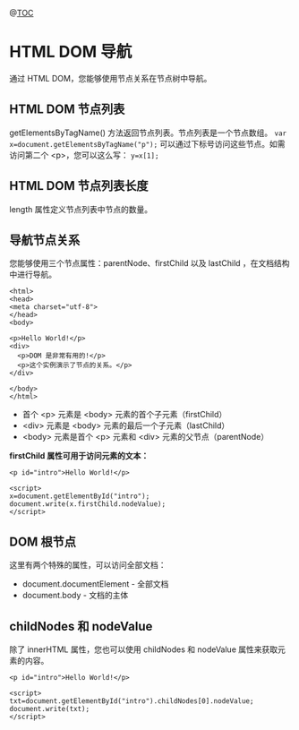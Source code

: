 ﻿@[TOC](目录)
# HTML DOM 导航
通过 HTML DOM，您能够使用节点关系在节点树中导航。

## HTML DOM 节点列表
getElementsByTagName() 方法返回节点列表。节点列表是一个节点数组。
```var x=document.getElementsByTagName("p");```
可以通过下标号访问这些节点。如需访问第二个 \<p>，您可以这么写：
```y=x[1];```

## HTML DOM 节点列表长度
length 属性定义节点列表中节点的数量。

## 导航节点关系
您能够使用三个节点属性：parentNode、firstChild 以及 lastChild ，在文档结构中进行导航。

```
<html>
<head>
<meta charset="utf-8">
</head>
<body>
 
<p>Hello World!</p>
<div>
  <p>DOM 是非常有用的!</p>
  <p>这个实例演示了节点的关系。</p>
</div>
 
</body>
</html>
```

 - 首个 \<p> 元素是 \<body> 元素的首个子元素（firstChild）
 - \<div> 元素是 \<body> 元素的最后一个子元素（lastChild）
 - \<body> 元素是首个 \<p> 元素和 \<div> 元素的父节点（parentNode）

**firstChild 属性可用于访问元素的文本：**

```
<p id="intro">Hello World!</p>
 
<script>
x=document.getElementById("intro");
document.write(x.firstChild.nodeValue);
</script>
```

## DOM 根节点
这里有两个特殊的属性，可以访问全部文档：
 - document.documentElement - 全部文档
 - document.body - 文档的主体

## childNodes 和 nodeValue
除了 innerHTML 属性，您也可以使用 childNodes 和 nodeValue 属性来获取元素的内容。

```
<p id="intro">Hello World!</p>
 
<script>
txt=document.getElementById("intro").childNodes[0].nodeValue;
document.write(txt);
</script>
```

